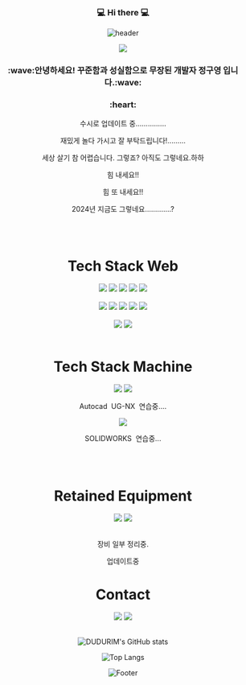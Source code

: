 <div align="center">

### :computer: Hi there :computer:

![header](https://capsule-render.vercel.app/api?type=waving&color=gradient&height=300&section=header&text=DUDURIM&fontSize=90&animation=twinkling)

<div align="center">
<a href="https://hits.seeyoufarm.com"><img src="https://hits.seeyoufarm.com/api/count/incr/badge.svg?url=https%3A%2F%2Fgithub.com%2FDUDURIM&count_bg=%2379C83D&title_bg=%23555555&icon=&icon_color=%23E7E7E7&title=hits&edge_flat=false"/></a>
</div>
<h3>:wave:안녕하세요! 꾸준함과 성실함으로 무장된 개발자 정구영 입니다.:wave:</h3>
<h3>:heart:</h3>
<p>수시로 업데이트 중...............</p>
<p>재밌게 놀다 가시고 잘 부탁드립니다!.........</p>
<p>세상 살기 참 어렵습니다. 그렇죠? 아직도 그렇네요.하하</p>
<p>힘 내세요!!</p>
<p>힘 또 내세요!!</p>
<p>2024년 지금도 그렇네요.............?</p>
</br>
</br>
<div align=center>
<h1>Tech Stack Web</h1>
<img src="https://img.shields.io/badge/HTML5-E34F26?style=flat-square&logo=HTML5&logoColor=white"/>
<img src="https://img.shields.io/badge/CSS3-1572B6?style=flat-square&logo=CSS3&logoColor=white"/>
<img src="https://img.shields.io/badge/JavaScript-F7DF1E?style=flat-square&logo=JavaScript&logoColor=white"/>
<img src="https://img.shields.io/badge/Bootstrap-7952B3?style=flat-square&logo=Bootstrap&logoColor=white"/>
<img src="https://img.shields.io/badge/jQuery-0769AD?style=flat-square&logo=jQuery&logoColor=white"/>
</div>
</br>
<div align=center>
<img src="https://img.shields.io/badge/MySQL-4479A1?style=flat-square&logo=MySQL&logoColor=white"/>
<img src="https://img.shields.io/badge/Amazon AWS-232F3E?style=flat-square&logo=Amazon AWS&logoColor=white"/>
<img src="https://img.shields.io/badge/Firebase-FFCA28?style=flat-square&logo=Firebase&logoColor=white"/>
<img src="https://img.shields.io/badge/React-61DAFB?style=flat-square&logo=React&logoColor=white"/>
<img src="https://img.shields.io/badge/Node.js-339933?style=flat-square&logo=Node.js&logoColor=white"/>
</div>
</br>
<div align="center">
<img src="https://img.shields.io/badge/Visual Studio Code-007ACC?style=flat-square&logo=Visual Studio Code&logoColor=white"/>
<img src="https://img.shields.io/badge/Git-F05032?style=flat-square&logo=Git&logoColor=white"/>
</div>
</br>

<div align=center>
<h1>Tech Stack Machine</h1>
<img src="https://img.shields.io/badge/Autodesk-0696D7?style=flat-square&logo=Autodesk&logoColor=white"/>
<img src="https://img.shields.io/badge/Siemens-009999?style=flat-square&logo=Siemens&logoColor=white"/>
  <p>Autocad&nbsp;&nbsp;UG-NX&nbsp;&nbsp;연습중....</p>
  <img src="https://img.shields.io/badge/Dassault Systèmes-005386?style=flat-square&logo=Dassault Systèmes&logoColor=white"/>
  <p>SOLIDWORKS&nbsp;&nbsp;연습중...</p>
</div>
</br>
</br>

<h1>Retained Equipment</h1>
<img src="https://img.shields.io/badge/Microsoft-5E5E5E?style=flat-square&logo=Microsoft&logoColor=white"/>
<!-- <img src="https://img.shields.io/badge/Apple-000000?style=flat-square&logo=Apple&logoColor=white"/> -->
<!-- <img src="https://img.shields.io/badge/Lenovo-E2231A?style=flat-square&logo=Lenovo&logoColor=white"/> -->
<!-- <img src="https://img.shields.io/badge/hp-0096D6?style=flat-square&logo=hp&logoColor=white"/> -->
<!-- <img src="https://img.shields.io/badge/Samsung-1428A0?style=flat-square&logo=Samsung&logoColor=white"/> -->
<img src="https://img.shields.io/badge/LG-A50034?style=flat-square&logo=LG&logoColor=white"/>
</br>
</br>

<p> 장비 일부 정리중.</p>
<p> 업데이트중 </p>

<h1>Contact</h1>
<a href="mailto:dudurim74@gmail.com"><img src="https://img.shields.io/badge/Gmail-EA4335?style=flat-square&logo=Gmail&logoColor=white"/></a>
<a href="mailto:paul1577@naver.com"><img src="https://img.shields.io/badge/Naver-03C75A?style=flat-square&logo=Naver&logoColor=white"/></a>
</br>
</br>


![DUDURIM's GitHub stats](https://github-readme-stats.vercel.app/api?username=DUDURIM&show_icons=true&theme=dracula)

![Top Langs](https://github-readme-stats.vercel.app/api/top-langs/?username=DUDURIM&langs_count=5&theme=tokyonight)



![Footer](https://capsule-render.vercel.app/api?type=waving&color=gradient&height=200&section=footer)
</div>

